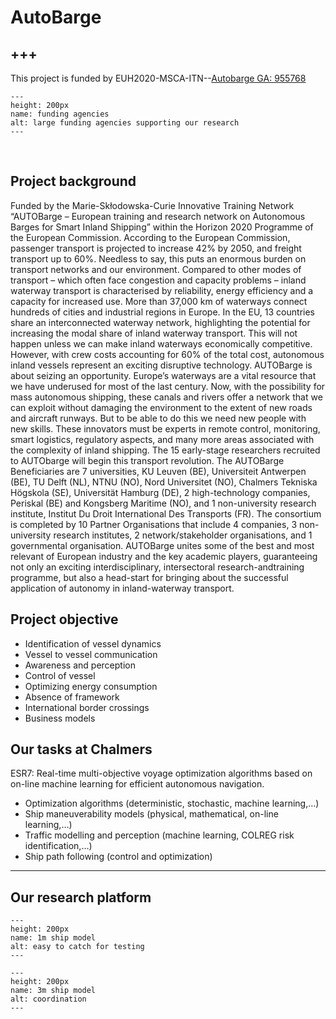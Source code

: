 # AutoBarge

+++
---

This project is funded by EUH2020-MSCA-ITN--[Autobarge GA: 955768](https://etn-autobarge.eu/)


```{figure} ./images/autobarge.jpg 
---
height: 200px
name: funding agencies
alt: large funding agencies supporting our research
---
```

<br />


## Project background
Funded by the Marie-Skłodowska-Curie Innovative Training Network “AUTOBarge – European training and research network on Autonomous Barges for Smart Inland Shipping” within the Horizon 2020 Programme of the European Commission. According to the European Commission, passenger transport is projected to increase 42% by 2050, and freight transport up to 60%. Needless to say, this puts an enormous burden on transport networks and our environment. Compared to other modes of transport – which often face congestion and capacity problems – inland waterway transport is characterised by reliability, energy efficiency and a capacity for increased use. More than 37,000 km of waterways connect hundreds of cities and industrial regions in Europe. In the EU, 13 countries share an interconnected waterway network, highlighting the potential for increasing the modal share of inland waterway transport. This will not happen unless we can make inland waterways economically competitive. However, with crew costs accounting for 60% of the total cost, autonomous inland vessels represent an exciting disruptive technology. AUTOBarge is about seizing an opportunity. Europe’s waterways are a vital resource that we have underused for most of the last century. Now, with the possibility for mass autonomous shipping, these canals and rivers offer a network that we can exploit without damaging the environment to the extent of new roads and aircraft runways. But to be able to do this we need new people with new skills. These innovators must be experts in remote control, monitoring, smart logistics, regulatory aspects, and many more areas associated with the complexity of inland shipping. The 15 early-stage researchers recruited to AUTObarge will begin this transport revolution. The AUTOBarge Beneficiaries are 7 universities, KU Leuven (BE), Universiteit Antwerpen (BE), TU Delft (NL), NTNU (NO), Nord Universitet (NO), Chalmers Tekniska Högskola (SE), Universität Hamburg (DE), 2 high-technology companies, Periskal (BE) and Kongsberg Maritime (NO), and 1 non-university research institute, Institut Du Droit International Des Transports (FR). The consortium is completed by 10 Partner Organisations that include 4 companies, 3 non-university research institutes, 2 network/stakeholder organisations, and 1 governmental organisation. AUTOBarge unites some of the best and most relevant of European industry and the key academic players, guaranteeing not only an exciting interdisciplinary, intersectoral research-andtraining programme, but also a head-start for bringing about the successful application of autonomy in inland-waterway transport.

## Project objective
* Identification of vessel dynamics
* Vessel to vessel communication 
* Awareness and perception
* Control of vessel
* Optimizing energy consumption
* Absence of framework 
* International border crossings 
* Business models

## Our tasks at Chalmers
ESR7: Real-time multi-objective voyage optimization algorithms based on on-line machine learning for efficient autonomous navigation.

- Optimization algorithms (deterministic, stochastic, machine learning,…)
- Ship maneuverability models (physical, mathematical, on-line learning,…)
- Traffic modelling and perception (machine learning, COLREG risk identification,…)
- Ship path following (control and optimization)


---

## Our research platform

```{figure} ./images/ship1m.png 
---
height: 200px
name: 1m ship model
alt: easy to catch for testing
---
```

```{figure} ./images/ship3m.png 
---
height: 200px
name: 3m ship model
alt: coordination
---
```
